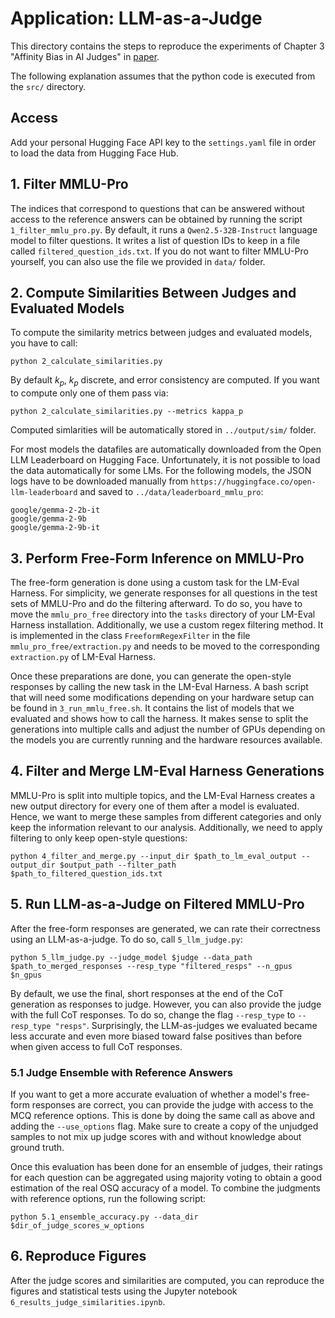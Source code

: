 # Application: LLM-as-a-Judge 

This directory contains the steps to reproduce the experiments of Chapter 3 "Affinity Bias in AI Judges" in [paper](). 


The following explanation assumes that the python code is executed from the `src/` directory. 

## Access
Add your personal Hugging Face API key to the `settings.yaml` file in order to load the data from Hugging Face Hub. 

## 1. Filter MMLU-Pro

The indices that correspond to questions that can be answered without access to the reference answers can be obtained by running the script `1_filter_mmlu_pro.py`. By default, it runs a `Qwen2.5-32B-Instruct` language model to filter questions. It writes a list of question IDs to keep in a file called `filtered_question_ids.txt`. If you do not want to filter MMLU-Pro yourself, you can also use the file we provided in `data/` folder.

## 2. Compute Similarities Between Judges and Evaluated Models

To compute the similarity metrics between judges and evaluated models, you have to call:

```
python 2_calculate_similarities.py 
```
By default $k_p$, $k_p$ discrete, and error consistency are computed. If you want to compute only one of them pass via:
```
python 2_calculate_similarities.py --metrics kappa_p
```
Computed simlarities will be automatically stored in `../output/sim/` folder.

For most models the datafiles are automatically downloaded from the Open LLM Leaderboard on Hugging Face. Unfortunately, it is not possible to load the data automatically for some LMs. For the following models, the JSON logs have to be downloaded manually from `https://huggingface.co/open-llm-leaderboard` and saved to `../data/leaderboard_mmlu_pro`:

```
google/gemma-2-2b-it
google/gemma-2-9b
google/gemma-2-9b-it
```

## 3. Perform Free-Form Inference on MMLU-Pro

The free-form generation is done using a custom task for the LM-Eval Harness. For simplicity, we generate responses for all questions in the test sets of MMLU-Pro and do the filtering afterward. To do so, you have to move the `mmlu_pro_free` directory into the `tasks` directory of your LM-Eval Harness installation. Additionally, we use a custom regex filtering method. It is implemented in the class `FreeformRegexFilter` in the file `mmlu_pro_free/extraction.py` and needs to be moved to the corresponding `extraction.py` of LM-Eval Harness.

Once these preparations are done, you can generate the open-style responses by calling the new task in the LM-Eval Harness. A bash script that will need some modifications depending on your hardware setup can be found in `3_run_mmlu_free.sh`. It contains the list of models that we evaluated and shows how to call the harness. It makes sense to split the generations into multiple calls and adjust the number of GPUs depending on the models you are currently running and the hardware resources available.

## 4. Filter and Merge LM-Eval Harness Generations

MMLU-Pro is split into multiple topics, and the LM-Eval Harness creates a new output directory for every one of them after a model is evaluated. Hence, we want to merge these samples from different categories and only keep the information relevant to our analysis. Additionally, we need to apply filtering to only keep open-style questions:

```
python 4_filter_and_merge.py --input_dir $path_to_lm_eval_output --output_dir $output_path --filter_path $path_to_filtered_question_ids.txt
```

## 5. Run LLM-as-a-Judge on Filtered MMLU-Pro

After the free-form responses are generated, we can rate their correctness using an LLM-as-a-judge. To do so, call `5_llm_judge.py`:

```
python 5_llm_judge.py --judge_model $judge --data_path $path_to_merged_responses --resp_type "filtered_resps" --n_gpus $n_gpus
```

By default, we use the final, short responses at the end of the CoT generation as responses to judge. However, you can also provide the judge with the full CoT responses. To do so, change the flag `--resp_type` to `--resp_type "resps"`. Surprisingly, the LLM-as-judges we evaluated became less accurate and even more biased toward false positives than before when given access to full CoT responses.

### 5.1 Judge Ensemble with Reference Answers

If you want to get a more accurate evaluation of whether a model's free-form responses are correct, you can provide the judge with access to the MCQ reference options. This is done by doing the same call as above and adding the `--use_options` flag. Make sure to create a copy of the unjudged samples to not mix up judge scores with and without knowledge about ground truth.

Once this evaluation has been done for an ensemble of judges, their ratings for each question can be aggregated using majority voting to obtain a good estimation of the real OSQ accuracy of a model. To combine the judgments with reference options, run the following script:

```
python 5.1_ensemble_accuracy.py --data_dir $dir_of_judge_scores_w_options
```

## 6. Reproduce Figures

After the judge scores and similarities are computed, you can reproduce the figures and statistical tests using the Jupyter notebook `6_results_judge_similarities.ipynb`.
